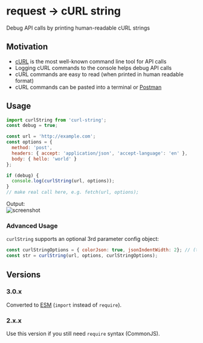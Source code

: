 # request -> cURL string
Debug API calls by printing human-readable cURL strings

## Motivation
- [cURL](https://curl.haxx.se/) is the most well-known command line tool for API calls
- Logging cURL commands to the console helps debug API calls
- cURL commands are easy to read (when printed in human readable format)
- cURL commands can be pasted into a terminal or [Postman](https://learning.getpostman.com/docs/postman/collections/data_formats/#importing-postman-data)

## Usage
```js
import curlString from 'curl-string';
const debug = true;

const url = 'http://example.com';
const options = {
  method: 'post',
  headers: { accept: 'application/json', 'accept-language': 'en' },
  body: { hello: 'world' }
};

if (debug) {
  console.log(curlString(url, options));  
}
// make real call here, e.g. fetch(url, options);
```
Output:  
![screenshot](https://imgur.com/FRlmfLR.png)

### Advanced Usage
`curlString` supports an optional 3rd parameter config object:
```js
const curlStringOptions = { colorJson: true, jsonIndentWidth: 2}; // (these are the defaults)
const str = curlString(url, options, curlStringOptions);
```

## Versions
### 3.0.x
Converted to [ESM](https://github.com/sindresorhus/meta/discussions/15) (`import` instead of `require`).
### 2.x.x 
Use this version if you still need `require` syntax (CommonJS).

